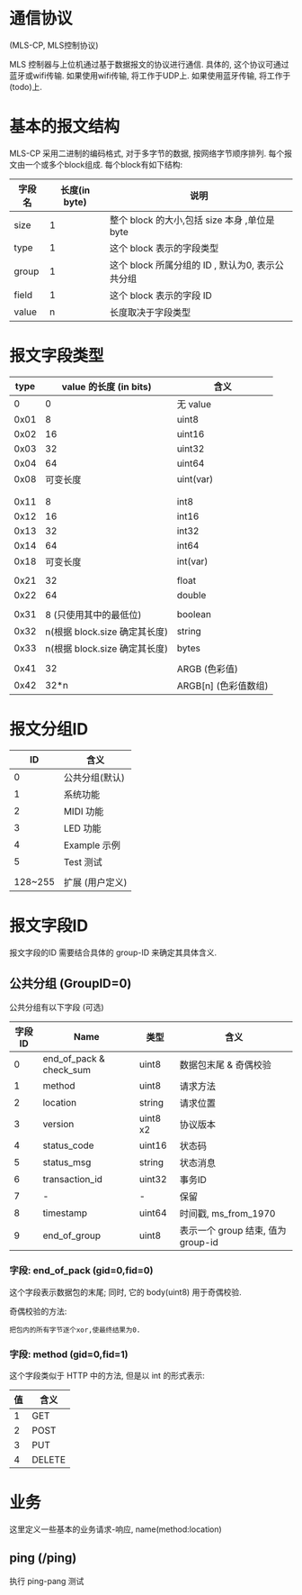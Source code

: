 # 通信协议
(MLS-CP, MLS控制协议)

MLS 控制器与上位机通过基于数据报文的协议进行通信.
具体的, 这个协议可通过蓝牙或wifi传输. 
如果使用wifi传输, 将工作于UDP上.
如果使用蓝牙传输, 将工作于(todo)上.

# 基本的报文结构


MLS-CP 采用二进制的编码格式, 对于多字节的数据, 按网络字节顺序排列.
每个报文由一个或多个block组成. 
每个block有如下结构:

| 字段名 | 长度(in byte) | 说明                                             |
| ------ | ------------- | ------------------------------------------------ |
| size   | 1             | 整个 block 的大小,包括 size 本身 ,单位是byte     |
| type   | 1             | 这个 block 表示的字段类型                        |
| group  | 1             | 这个 block 所属分组的 ID , 默认为0, 表示公共分组 |
| field  | 1             | 这个 block 表示的字段 ID                         |
| value  | n             | 长度取决于字段类型                               |


# 报文字段类型


| type | value 的长度 (in bits)        | 含义                 |
| ---- | ----------------------------- | -------------------- |
| 0    | 0                             | 无 value             |
| 0x01 | 8                             | uint8                |
| 0x02 | 16                            | uint16               |
| 0x03 | 32                            | uint32               |
| 0x04 | 64                            | uint64               |
| 0x08 | 可变长度                      | uint(var)            |
|      |                               |                      |
|      |                               |                      |
| 0x11 | 8                             | int8                 |
| 0x12 | 16                            | int16                |
| 0x13 | 32                            | int32                |
| 0x14 | 64                            | int64                |
| 0x18 | 可变长度                      | int(var)             |
|      |                               |                      |
| 0x21 | 32                            | float                |
| 0x22 | 64                            | double               |
|      |                               |                      |
| 0x31 | 8 (只使用其中的最低位)        | boolean              |
| 0x32 | n(根据 block.size 确定其长度) | string               |
| 0x33 | n(根据 block.size 确定其长度) | bytes                |
|      |                               |                      |
| 0x41 | 32                            | ARGB (色彩值)        |
| 0x42 | 32*n                          | ARGB[n] (色彩值数组) |





# 报文分组ID

| ID      | 含义            |
| ------- | --------------- |
| 0       | 公共分组(默认)  |
| 1       | 系统功能        |
| 2       | MIDI 功能       |
| 3       | LED 功能        |
| 4       | Example 示例    |
| 5       | Test 测试       |
|         |                 |
| 128~255 | 扩展 (用户定义) |

# 报文字段ID

报文字段的ID 需要结合具体的 group-ID 来确定其具体含义.


## 公共分组 (GroupID=0)

公共分组有以下字段 (可选)

| 字段 ID | Name                    | 类型     | 含义                               |
| ------- | ----------------------- | -------- | ---------------------------------- |
| 0       | end_of_pack & check_sum | uint8    | 数据包末尾 & 奇偶校验              |
| 1       | method                  | uint8    | 请求方法                           |
| 2       | location                | string   | 请求位置                           |
| 3       | version                 | uint8 x2 | 协议版本                           |
| 4       | status_code             | uint16   | 状态码                             |
| 5       | status_msg              | string   | 状态消息                           |
| 6       | transaction_id          | uint32   | 事务ID                             |
| 7       | -                       | -        | 保留                               |
| 8       | timestamp               | uint64   | 时间戳, ms_from_1970               |
| 9       | end_of_group            | uint8    | 表示一个 group 结束, 值为 group-id |


### 字段: end_of_pack  (gid=0,fid=0)

这个字段表示数据包的末尾; 同时, 它的 body(uint8) 用于奇偶校验.

奇偶校验的方法:

    把包内的所有字节逐个xor,使最终结果为0.

### 字段: method  (gid=0,fid=1)

这个字段类似于 HTTP 中的方法, 但是以 int 的形式表示:

| 值  | 含义   |
| --- | ------ |
| 1   | GET    |
| 2   | POST   |
| 3   | PUT    |
| 4   | DELETE |


# 业务

这里定义一些基本的业务请求-响应,   name(method:location)





## ping (/ping)

执行 ping-pang 测试
